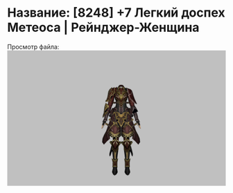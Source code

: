 # Название: [8248] +7 Легкий доспех Метеоса | Рейнджер-Женщина

Просмотр файла:
![p030030.png](p030030.png)